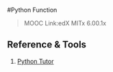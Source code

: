 #Python Function
> MOOC Link:edX MITx 6.00.1x

## Reference & Tools

1. [Python Tutor](http://www.pythontutor.com)